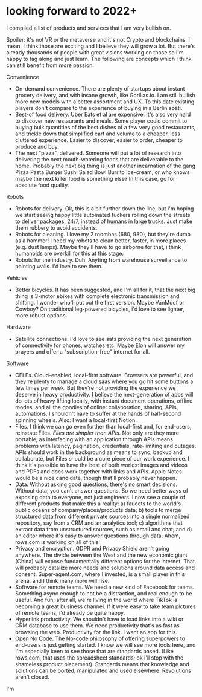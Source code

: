 # looking forward to 2022+

I compiled a list of products and services that I am very bullish on.

Spoiler: it's not VR or the metaverse and it's not Crypto and blockchains. I mean, I think those are exciting and I believe they will grow a lot. But there's already thousands of people with great visions working on those so i'm happy to tag along and just learn. The following are concepts which I think can still benefit from more passion.

Convenience
- On-demand convenience. There are plenty of startups about instant grocery delivery, and with insane growth, like Gorillas.io. I am still bullish more new models with a better assortment and UX. To this date existing players don't compare to the experience of buying in a Berlin späti.
- Best-of food delivery. Uber Eats et al are expensive. It's also very hard to discover new restaurants and meals. Some player could commit to buying bulk quantities of the best dishes of a few very good restaurants, and trickle down that simplified cart and volume to a cheaper, less cluttered experience. Easier to discover, easier to order, cheaper to produce and buy.
- The next "pizza", delivered. Someone will put a lot of research into delivering the next mouth-watering foods that are deliverable to the home. Probably the next big thing is just another incarnation of the gang Pizza Pasta Burger Sushi Salad Bowl Burrito Ice-cream, or who knows maybe the next killer food is something else? In this case, go for absolute food quality.

Robots
- Robots for delivery. Ok, this is a bit further down the line, but i'm hoping we start seeing happy little automated fuckers rolling down the streets to deliver packages, 24/7, instead of humans in large trucks. Just make them rubbery to avoid accidents.
- Robots for cleaning. I love my 2 roombas (680, 980), but they're dumb as a hammer! I need my robots to clean better, faster, in more places (e.g. dust lamps). Maybe they'll have to go airborne for that, i think humanoids are overkill for this at this stage.
- Robots for the industry. Duh. Anyting from warehouse surveillance to painting walls. I'd love to see them.

Vehicles
- Better bicycles. It has been suggested, and I'm all for it, that the next big thing is 3-motor ebikes with complete electronic transmission and shifting. I wonder who'll put out the first version. Maybe VanMoof or Cowboy? On traditional leg-powered bicycles, i'd love to see lighter, more robust options.

Hardware
- Satellite connections. I'd love to see sats providing the next generation of connectivity for phones, watches etc. Maybe Elon will answer my prayers and offer a "subscription-free" internet for all.

Software 
- CELFs. Cloud-enabled, local-first software. Browsers are powerful, and they're plenty to manage a cloud saas where you go hit some buttons a few times per week. But they're not providing the experience we deserve in heavy productivity. I believe the next-generation of apps will do lots of heavy lifting locally, with instant document operations, offline modes, and all the goodies of online: collaboration, sharing, APIs, automations. I shouldn't have to suffer at the hands of half-second spinning wheels. Also: I want a local-first Notion.
- Files. I think we can go even further than local-first and, for end-users, reinstate Files. *Files are simpler than APIs*. Not only are they more portable, as interfacing with an application through APIs means problems with latency, pagination, credentials, rate-limiting and outages. APIs should work in the background as means to sync, backup and collaborate, but Files should be a core piece of our work experience. I think it's possible to have the best of both worlds: images and videos and PDFs and docs work together with links and APIs. Apple Notes would be a nice candidate, though that'll probably never happen.
- Data. Without asking good questions, there's no smart decisions. Without data, you can't answer questions. So we need better ways of exposing data to everyone, not just engineers. I now see a couple of different products that make this a reality: a) faucets to the world's public oceans of company/places/products data; b) tools to merge structured data from different private sources into a single normalized repository, say from a CRM and an analytics tool; c) algorithms that extract data from unstructured sources, such as email and chat; and d) an editor where it's easy to answer questions through data. Ahem, rows.com is working on all of this!
- Privacy and encryption. GDPR and Privacy Shield aren't going anywhere. The divide between the West and the new economic giant (China) will expose fundamentally different options for the internet. That will probably catalize more needs and solutions around data access and consent. Super-agent.com, where I invested, is a small player in this arena, and I think many more will rise.
- Software for remote teams. We need a new kind of Facebook for teams. Something async enough to not be a distraction, and real enough to be useful. And fun; after all, we're living in the world where TikTok is becoming a great business channel. If it were easy to take team pictures of remote teams, i'd already be quite happy.
- Hyperlink productivity. We shouldn't have to load links into a wiki or CRM database to use them. We need productivity that's as fast as browsing the web. Productivity for the link. I want an app for this.
- Open No Code. The No-code philosophy of offering superpowers to end-users is just getting started. I know we will see more tools here, and I'm especially keen to see those that are standards based. (Like rows.com, that uses the spreadsheet standards; ok i'll stop with the shameless product placement). Standards means that knowledge and solutions can be ported, manipulated and used elsewhere. Revolutions aren't closed.

I'm
